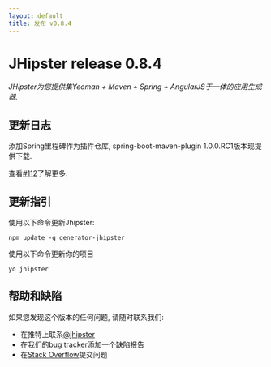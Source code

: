 ```yaml
---
layout: default
title: 发布 v0.8.4
---
```


JHipster release 0.8.4
==================

*JHipster为您提供集Yeoman + Maven + Spring + AngularJS于一体的应用生成器.*

更新日志
----------

添加Spring里程碑作为插件仓库, spring-boot-maven-plugin 1.0.0.RC1版本现提供下载.

查看[#112](https://github.com/jhipster/generator-jhipster/pull/112)了解更多.

更新指引
------------

使用以下命令更新Jhipster:

```
npm update -g generator-jhipster
```

使用以下命令更新你的项目

```
yo jhipster
```

帮助和缺陷
--------------

如果您发现这个版本的任何问题, 请随时联系我们:

- 在推特上联系[@jhipster](https://twitter.com/jhipster)
- 在我们的[bug tracker](https://github.com/jhipster/generator-jhipster/issues?state=open)添加一个缺陷报告
- 在[Stack Overflow](http://stackoverflow.com/tags/jhipster/info)提交问题
